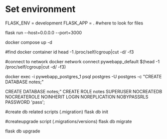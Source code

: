 # Set environment 
FLASK_ENV = development
FLASK_APP = .                     #where to look for files

flask run --host=0.0.0.0 --port=3000

docker compose up -d

#find docker container id
head -1 /proc/self/cgroup|cut -d/ -f3

#connect to network 
docker network connect pywebapp_default $(head -1 /proc/self/cgroup|cut -d/ -f3)

docker exec -i pywebapp_postgres_1 psql postgres -U postgres -c "CREATE DATABASE notes;"

CREATE DATABASE notes;"
CREATE ROLE notes SUPERUSER NOCREATEDB NOCREATEROLE NOINHERIT LOGIN NOREPLICATION NOBYPASSRLS PASSWORD 'pass';

#create db related scripts (.migration)
flask db init

#createupgrade script (.migrations/versions)
flask db migrate

flask db upgrade
